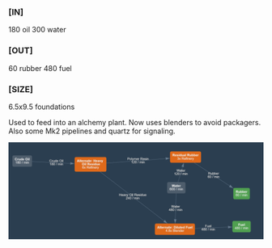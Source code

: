 ### [IN]
180 oil
300 water

### [OUT]
60 rubber
480 fuel

### [SIZE]
6.5x9.5 foundations

Used to feed into an alchemy plant.
Now uses blenders to avoid packagers. Also some Mk2 pipelines and quartz for signaling.

![Calculator](calculator.png)
